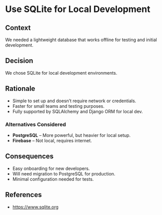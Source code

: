 # Use SQLite for Local Development

## Context
We needed a lightweight database that works offline for testing and initial development.

## Decision
We chose SQLite for local development environments.

## Rationale
- Simple to set up and doesn’t require network or credentials.
- Faster for small teams and testing purposes.
- Fully supported by SQLAlchemy and Django ORM for local dev.

### Alternatives Considered
- **PostgreSQL** – More powerful, but heavier for local setup.
- **Firebase** – Not local, requires internet.

## Consequences
- Easy onboarding for new developers.
- Will need migration to PostgreSQL for production.
- Minimal configuration needed for tests.

## References
- https://www.sqlite.org
